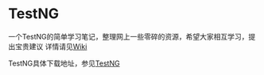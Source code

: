 # TestNG
一个TestNG的简单学习笔记，整理网上一些零碎的资源，希望大家相互学习，提出宝贵建议
详情请见[Wiki](https://github.com/GigaLove/TestNG/wiki)


TestNG具体下载地址，参见[TestNG](http://testng.org/doc/index.html)
